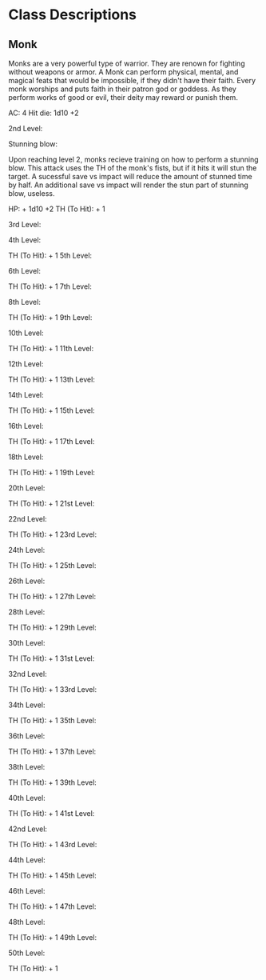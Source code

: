 # Class Descriptions

## Monk

Monks are a very powerful type of warrior. They are renown for fighting without weapons or armor.
A Monk can perform physical, mental, and magical feats that would be impossible, if they didn't have their faith.
Every monk worships and puts faith in their patron god or goddess. 
As they perform works of good or evil, their deity may reward or punish them.

AC: 4
Hit die: 1d10 +2

2nd Level:

Stunning blow: 

Upon reaching level 2, monks recieve training on how to perform a stunning blow. This attack uses the TH of the monk's fists, but if it hits it will stun the target. A sucessful save vs impact will reduce the amount of stunned time by half. An additional save vs impact will render the stun part of stunning blow, useless.

HP: + 1d10 +2
TH (To Hit): + 1

3rd Level:

4th Level:

TH (To Hit): + 1
5th Level:


6th Level:

TH (To Hit): + 1
7th Level:

8th Level:

TH (To Hit): + 1
9th Level:

10th Level:

TH (To Hit): + 1
11th Level:

12th Level:

TH (To Hit): + 1
13th Level:

14th Level:

TH (To Hit): + 1
15th Level:

16th Level:

TH (To Hit): + 1
17th Level:

18th Level:

TH (To Hit): + 1
19th Level:

20th Level:

TH (To Hit): + 1
21st Level:

22nd Level:

TH (To Hit): + 1
23rd Level:

24th Level:

TH (To Hit): + 1
25th Level:

26th Level:

TH (To Hit): + 1
27th Level:

28th Level:

TH (To Hit): + 1
29th Level:

30th Level:

TH (To Hit): + 1
31st Level:

32nd Level:

TH (To Hit): + 1
33rd Level:

34th Level:

TH (To Hit): + 1
35th Level:

36th Level:

TH (To Hit): + 1
37th Level:

38th Level:

TH (To Hit): + 1
39th Level:

40th Level:

TH (To Hit): + 1
41st Level:

42nd Level:

TH (To Hit): + 1
43rd Level:

44th Level:

TH (To Hit): + 1
45th Level:

46th Level:

TH (To Hit): + 1
47th Level:

48th Level:

TH (To Hit): + 1
49th Level:

50th Level:

TH (To Hit): + 1
